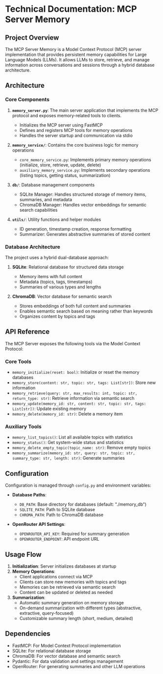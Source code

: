 # Technical Documentation: MCP Server Memory

## Project Overview

The MCP Server Memory is a Model Context Protocol (MCP) server implementation that provides persistent memory capabilities for Large Language Models (LLMs). It allows LLMs to store, retrieve, and manage information across conversations and sessions through a hybrid database architecture.

## Architecture

### Core Components

1. **`memory_server.py`**: The main server application that implements the MCP protocol and exposes memory-related tools to clients.
   - Initializes the MCP server using FastMCP
   - Defines and registers MCP tools for memory operations
   - Handles the server startup and communication via stdio

2. **`memory_service/`**: Contains the core business logic for memory operations
   - `core_memory_service.py`: Implements primary memory operations (initialize, store, retrieve, update, delete)
   - `auxiliary_memory_service.py`: Implements secondary operations (listing topics, getting status, summarization)

3. **`db/`**: Database management components
   - SQLite Manager: Handles structured storage of memory items, summaries, and metadata
   - ChromaDB Manager: Handles vector embeddings for semantic search capabilities

4. **`utils/`**: Utility functions and helper modules
   - ID generation, timestamp creation, response formatting
   - Summarizer: Generates abstractive summaries of stored content

### Database Architecture

The project uses a hybrid dual-database approach:

1. **SQLite**: Relational database for structured data storage
   - Memory items with full content
   - Metadata (topics, tags, timestamps)
   - Summaries of various types and lengths

2. **ChromaDB**: Vector database for semantic search
   - Stores embeddings of both full content and summaries
   - Enables semantic search based on meaning rather than keywords
   - Organizes content by topics and tags

## API Reference

The MCP Server exposes the following tools via the Model Context Protocol:

### Core Tools
- `memory_initialize(reset: bool)`: Initialize or reset the memory databases
- `memory_store(content: str, topic: str, tags: List[str])`: Store new information
- `memory_retrieve(query: str, max_results: int, topic: str, return_type: str)`: Retrieve information via semantic search
- `memory_update(memory_id: str, content: str, topic: str, tags: List[str])`: Update existing memory
- `memory_delete(memory_id: str)`: Delete a memory item

### Auxiliary Tools
- `memory_list_topics()`: List all available topics with statistics
- `memory_status()`: Get system-wide status and statistics
- `memory_delete_empty_topic(topic_name: str)`: Remove empty topics
- `memory_summarize(memory_id: str, query: str, topic: str, summary_type: str, length: str)`: Generate summaries

## Configuration

Configuration is managed through `config.py` and environment variables:

- **Database Paths**:
  - `DB_PATH`: Base directory for databases (default: "./memory_db")
  - `SQLITE_PATH`: Path to SQLite database
  - `CHROMA_PATH`: Path to ChromaDB database

- **OpenRouter API Settings**:
  - `OPENROUTER_API_KEY`: Required for summary generation
  - `OPENROUTER_ENDPOINT`: API endpoint URL

## Usage Flow

1. **Initialization**: Server initializes databases at startup
2. **Memory Operations**:
   - Client applications connect via MCP
   - Clients can store new memories with topics and tags
   - Memories can be retrieved via semantic search
   - Content can be updated or deleted as needed
3. **Summarization**:
   - Automatic summary generation on memory storage
   - On-demand summarization with different types (abstractive, extractive, query-focused)
   - Customizable summary length (short, medium, detailed)

## Dependencies

- FastMCP: For Model Context Protocol implementation
- SQLite: For relational database storage
- ChromaDB: For vector database and semantic search
- Pydantic: For data validation and settings management
- OpenRouter: For generating summaries and other LLM operations
